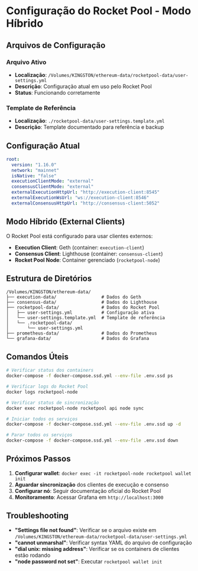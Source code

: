 # Configuração do Rocket Pool - Modo Híbrido

## Arquivos de Configuração

### Arquivo Ativo

- **Localização**: `/Volumes/KINGSTON/ethereum-data/rocketpool-data/user-settings.yml`
- **Descrição**: Configuração atual em uso pelo Rocket Pool
- **Status**: Funcionando corretamente

### Template de Referência

- **Localização**: `./rocketpool-data/user-settings.template.yml`
- **Descrição**: Template documentado para referência e backup

## Configuração Atual

```yaml
root:
  version: "1.16.0"
  network: "mainnet"
  isNative: "false"
  executionClientMode: "external"
  consensusClientMode: "external"
  externalExecutionHttpUrl: "http://execution-client:8545"
  externalExecutionWsUrl: "ws://execution-client:8546"
  externalConsensusHttpUrl: "http://consensus-client:5052"
```

## Modo Híbrido (External Clients)

O Rocket Pool está configurado para usar clientes externos:

- **Execution Client**: Geth (container: `execution-client`)
- **Consensus Client**: Lighthouse (container: `consensus-client`)
- **Rocket Pool Node**: Container gerenciado (`rocketpool-node`)

## Estrutura de Diretórios

```text
/Volumes/KINGSTON/ethereum-data/
├── execution-data/                 # Dados do Geth
├── consensus-data/                 # Dados do Lighthouse  
├── rocketpool-data/                # Dados do Rocket Pool
│   ├── user-settings.yml           # Configuração ativa
│   └── user-settings.template.yml  # Template de referência
│   └── .rocketpool-data/
│       └── user-settings.yml 
├── prometheus-data/                # Dados do Prometheus
└── grafana-data/                   # Dados do Grafana
```

## Comandos Úteis

```bash
# Verificar status dos containers
docker-compose -f docker-compose.ssd.yml --env-file .env.ssd ps

# Verificar logs do Rocket Pool
docker logs rocketpool-node

# Verificar status de sincronização
docker exec rocketpool-node rocketpool api node sync

# Iniciar todos os serviços
docker-compose -f docker-compose.ssd.yml --env-file .env.ssd up -d

# Parar todos os serviços
docker-compose -f docker-compose.ssd.yml --env-file .env.ssd down
```

## Próximos Passos

1. **Configurar wallet**: `docker exec -it rocketpool-node rocketpool wallet init`
2. **Aguardar sincronização** dos clientes de execução e consenso
3. **Configurar nó**: Seguir documentação oficial do Rocket Pool
4. **Monitoramento**: Acessar Grafana em `http://localhost:3000`

## Troubleshooting

- **"Settings file not found"**: Verificar se o arquivo existe em `/Volumes/KINGSTON/ethereum-data/rocketpool-data/user-settings.yml`
- **"cannot unmarshal"**: Verificar syntax YAML do arquivo de configuração  
- **"dial unix: missing address"**: Verificar se os containers de clientes estão rodando
- **"node password not set"**: Executar `rocketpool wallet init`

